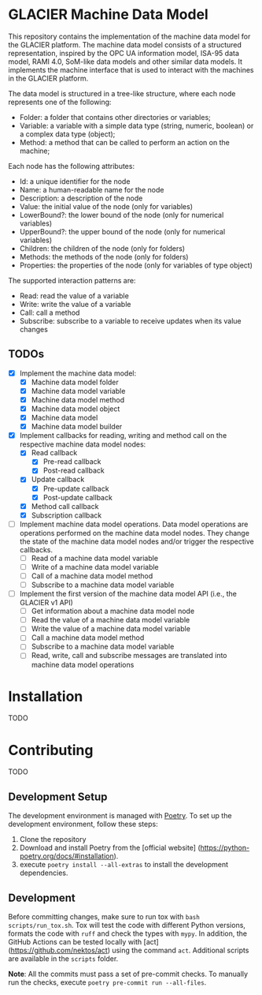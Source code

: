 # GLACIER Machine Data Model

This repository contains the implementation of the machine data model for the GLACIER platform.
The machine data model consists of a structured representation, inspired by
the OPC UA information model, ISA-95 data model, RAMI 4.0, SoM-like data
models and other similar data models.
It implements the machine interface that is used to interact with the
machines in the GLACIER platform.

The data model is structured in a tree-like structure, where each node
represents one of the following:

- Folder: a folder that contains other directories or variables;
- Variable: a variable with a simple data type (string, numeric, boolean) or a
complex data type (object);
- Method: a method that can be called to perform an action on the machine;

Each node has the following attributes:

- Id: a unique identifier for the node
- Name: a human-readable name for the node
- Description: a description of the node
- Value: the initial value of the node (only for variables)
- LowerBound?: the lower bound of the node (only for numerical variables)
- UpperBound?: the upper bound of the node (only for numerical variables)
- Children: the children of the node (only for folders)
- Methods: the methods of the node (only for folders)
- Properties: the properties of the node (only for variables of type object)

The supported interaction patterns are:

- Read: read the value of a variable
- Write: write the value of a variable
- Call: call a method
- Subscribe: subscribe to a variable to receive updates when its value changes

## TODOs

- [x] Implement the machine data model:
  - [x] Machine data model folder
  - [x] Machine data model variable
  - [x] Machine data model method
  - [x] Machine data model object
  - [x] Machine data model
  - [x] Machine data model builder
- [x] Implement callbacks for reading, writing and method call on the respective
  machine data model nodes:
  - [x] Read callback
    - [x] Pre-read callback
    - [x] Post-read callback
  - [x] Update callback
    - [x] Pre-update callback
    - [x] Post-update callback
  - [x] Method call callback
  - [x] Subscription callback
- [ ] Implement machine data model operations. Data model operations are
  operations performed on the machine data model nodes. They change the state
  of the machine data model nodes and/or trigger the respective callbacks.
  - [ ] Read of a machine data model variable
  - [ ] Write of a machine data model variable
  - [ ] Call of a machine data model method
  - [ ] Subscribe to a machine data model variable
- [ ] Implement the first version of the machine data model API (i.e., the
GLACIER v1 API)
  - [ ] Get information about a machine data model node
  - [ ] Read the value of a machine data model variable
  - [ ] Write the value of a machine data model variable
  - [ ] Call a machine data model method
  - [ ] Subscribe to a machine data model variable
  - [ ] Read, write, call and subscribe messages are translated into machine
    data model operations

# Installation

TODO

# Contributing

TODO

## Development Setup

The development environment is managed with [Poetry](https://python-poetry.org/).
To set up the development environment, follow these steps:

1. Clone the repository
2. Download and install Poetry from the [official website]
   (https://python-poetry.org/docs/#installation).
3. execute `poetry install --all-extras` to install the development dependencies.

## Development

Before committing changes, make sure to run tox with `bash scripts/run_tox.sh`.
Tox will test the code with different Python versions, formats the code with
`ruff` and check the types with `mypy`.
In addition, the GitHub Actions can be tested locally with [act]
(https://github.com/nektos/act) using the command `act`.
Additional scripts are available in the `scripts` folder.

**Note**: All the commits must pass a set of pre-commit checks. To manually run
the checks, execute `poetry pre-commit run --all-files`.
